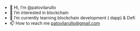 - 👋 Hi, I’m @patovilarullo
- 👀 I’m interested in blockchain 
- 🌱 I’m currently learning blockchain development  ( dapp) & Defi 
- 📫 How to reach me patovilarullo@gmail.com

<!---
patovilarullo/patovilarullo is a ✨ special ✨ repository because its `README.md` (this file) appears on your GitHub profile.
You can click the Preview link to take a look at your changes.
--->
